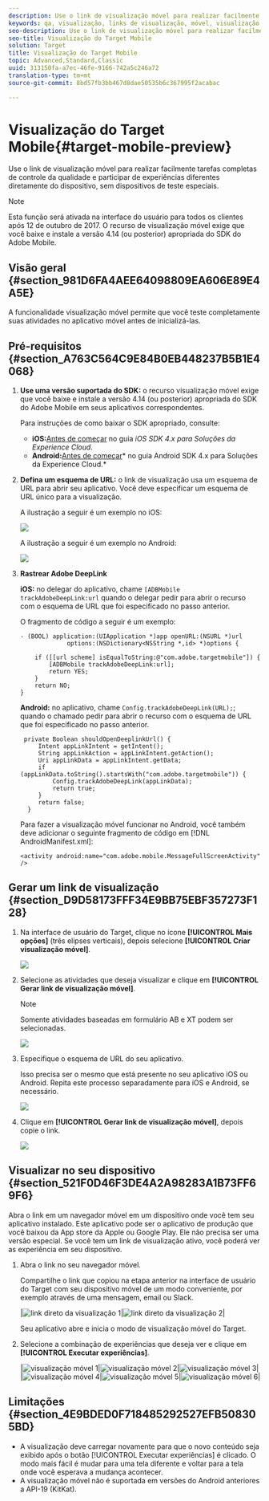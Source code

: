 ```yaml
---
description: Use o link de visualização móvel para realizar facilmente tarefas completas de controle da qualidade e participar de experiências diferentes diretamente do dispositivo, sem dispositivos de teste especiais.
keywords: qa, visualização, links de visualização, móvel, visualização móvel
seo-description: Use o link de visualização móvel para realizar facilmente tarefas completas de controle da qualidade e participar de experiências diferentes diretamente do dispositivo, sem dispositivos de teste especiais.
seo-title: Visualização do Target Mobile
solution: Target
title: Visualização do Target Mobile
topic: Advanced,Standard,Classic
uuid: 313150fa-a7ec-46fe-9166-742a5c246a72
translation-type: tm+mt
source-git-commit: 8bd57fb3bb467d8dae50535b6c367995f2acabac

---
```



# Visualização do Target Mobile{#target-mobile-preview}

Use o link de visualização móvel para realizar facilmente tarefas completas de controle da qualidade e participar de experiências diferentes diretamente do dispositivo, sem dispositivos de teste especiais.

>[!NOTE]
>
>Esta função será ativada na interface do usuário para todos os clientes após 12 de outubro de 2017. O recurso de visualização móvel exige que você baixe e instale a versão 4.14 (ou posterior) apropriada do SDK do Adobe Mobile.

## Visão geral {#section_981D6FA4AEE64098809EA606E89E4A5E}

A funcionalidade visualização móvel permite que você teste completamente suas atividades no aplicativo móvel antes de inicializá-las.

## Pré-requisitos {#section_A763C564C9E84B0EB448237B5B1E4068}

1. **Use uma versão suportada do SDK:** o recurso visualização móvel exige que você baixe e instale a versão 4.14 (ou posterior) apropriada do SDK do Adobe Mobile em seus aplicativos correspondentes.

   Para instruções de como baixar o SDK apropriado, consulte:

   * **iOS:**[Antes de começar](https://marketing.adobe.com/resources/help/en_US/mobile/ios/requirements.html) no guia *iOS SDK 4.x para Soluções da Experience Cloud*.
   * **Android:**[Antes de começar](https://marketing.adobe.com/resources/help/en_US/mobile/android/requirements.html)* no guia Android SDK 4.x para Soluções da Experience Cloud.*

1. **Defina um esquema de URL:** o link de visualização usa um esquema de URL para abrir seu aplicativo. Você deve especificar um esquema de URL único para a visualização.

   A ilustração a seguir é um exemplo no iOS:

   ![](assets/mobile-preview-url-scheme-ios.png)

   A ilustração a seguir é um exemplo no Android:

   ![](assets/Android_Deeplink.png)

1. **Rastrear Adobe DeepLink**

   **iOS:** no delegar do aplicativo, chame `[ADBMobile trackAdobeDeepLink:url` quando o delegar pedir para abrir o recurso com o esquema de URL que foi especificado no passo anterior.

   O fragmento de código a seguir é um exemplo:

   ```
   - (BOOL) application:(UIApplication *)app openURL:(NSURL *)url 
                options:(NSDictionary<NSString *,id> *)options { 
   
       if ([[url scheme] isEqualToString:@"com.adobe.targetmobile"]) { 
           [ADBMobile trackAdobeDeepLink:url]; 
           return YES; 
       } 
       return NO; 
   } 
   ```

   **Android:** no aplicativo, chame `Config.trackAdobeDeepLink(URL);`; quando o chamado pedir para abrir o recurso com o esquema de URL que foi especificado no passo anterior.

   ```
    private Boolean shouldOpenDeeplinkUrl() { 
        Intent appLinkIntent = getIntent(); 
        String appLinkAction = appLinkIntent.getAction(); 
        Uri appLinkData = appLinkIntent.getData; 
        if (appLinkData.toString().startsWith("com.adobe.targetmobile")) { 
            Config.trackAdobeDeepLink(appLinkData); 
            return true; 
        } 
        return false; 
     }
   ```

   Para fazer a visualização móvel funcionar no Android, você também deve adicionar o seguinte fragmento de código em [!DNL AndroidManifest.xml]:

   ```
   <activity android:name="com.adobe.mobile.MessageFullScreenActivity" />
   ```

## Gerar um link de visualização {#section_D9D58173FFF34E9BB75EBF357273F128}

1. Na interface de usuário do Target, clique no ícone **[!UICONTROL Mais opções]** (três elipses verticais), depois selecione **[!UICONTROL Criar visualização móvel]**.

   ![](assets/mobile-preview-create.png)

1. Selecione as atividades que deseja visualizar e clique em **[!UICONTROL Gerar link de visualização móvel]**.

   >[!NOTE]
   >
   >Somente atividades baseadas em formulário AB e XT podem ser selecionadas.

   ![](assets/mobile-preview-select-activities.png)

1. Especifique o esquema de URL do seu aplicativo.

   Isso precisa ser o mesmo que está presente no seu aplicativo iOS ou Android. Repita este processo separadamente para iOS e Android, se necessário.

   ![](assets/mobile-preview-enter-url-scheme.png)

1. Clique em **[!UICONTROL Gerar link de visualização móvel]**, depois copie o link.

   ![](assets/mobile-preview-generate-and-copy.png)

## Visualizar no seu dispositivo {#section_521F0D46F3DE4A2A98283A1B73FF69F6}

Abra o link em um navegador móvel em um dispositivo onde você tem seu aplicativo instalado. Este aplicativo pode ser o aplicativo de produção que você baixou da App store da Apple ou Google Play. Ele não precisa ser uma versão especial. Se você tem um link de visualização ativo, você poderá ver as experiência em seu dispositivo.

1. Abra o link no seu navegador móvel.

   Compartilhe o link que copiou na etapa anterior na interface de usuário do Target com seu dispositivo móvel de um modo conveniente, por exemplo através de uma mensagem, email ou Slack.

   |![link direto da visualização 1](/help/c-target-mobile-app/assets/mobile-preview-open-deeplink.png)|![link direto da visualização 2](/help/c-target-mobile-app/assets/mobile-preview-open-app.png)|

   Seu aplicativo abre e inicia o modo de visualização móvel do Target.

1. Selecione a combinação de experiências que deseja ver e clique em **[!UICONTROL Executar experiências]**.

   |![visualização móvel 1](/help/c-target-mobile-app/assets/mobile-preview-experience-selection-1.png)|![visualização móvel 2](/help/c-target-mobile-app/assets/mobile-preview-experience-result-1-france.png)|![visualização móvel 3](/help/c-target-mobile-app/assets/mobile-preview-experience-result-1-shipfree.png)|
|![visualização móvel 4](/help/c-target-mobile-app/assets/mobile-preview-experience-selection-2.png)|![visualização móvel 5](/help/c-target-mobile-app/assets/mobile-preview-experience-result-2-aus.png)|![visualização móvel 6](/help/c-target-mobile-app/assets/mobile-preview-experience-result-2-10off.png)|

## Limitações {#section_4E9BDED0F718485292527EFB508305BD}

* A visualização deve carregar novamente para que o novo conteúdo seja exibido após o botão [!UICONTROL Executar experiências] é clicado. O modo mais fácil é mudar para uma tela diferente e voltar para a tela onde você esperava a mudança acontecer.
* A visualização móvel não é suportada em versões do Android anteriores a API-19 (KitKat).